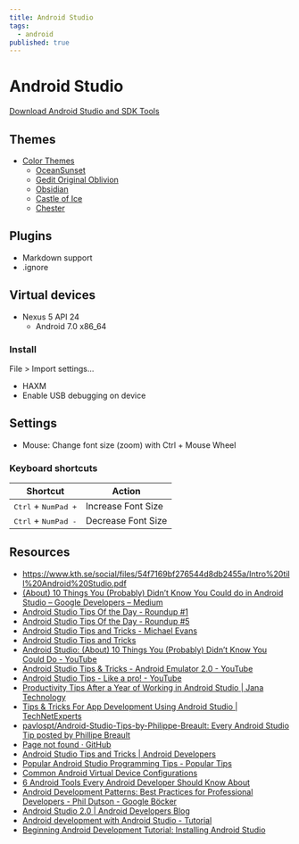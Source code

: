 ```yaml
---
title: Android Studio
tags:
  - android
published: true
---
```


# Android Studio

[Download Android Studio and SDK Tools](https://developer.android.com/studio/index.html)

## Themes

* [Color Themes](http://color-themes.com/?view=index)
  * [OceanSunset](http://color-themes.com/?view=theme&id=563a1a8e80b4acf11273aed1)
  * [Gedit Original Oblivion](http://color-themes.com/?view=theme&id=563a1a6580b4acf11273ae4d)
  * [Obsidian](http://color-themes.com/?view=theme&id=563a1a6180b4acf11273ae3d)
  * [Castle of Ice](http://color-themes.com/?view=theme&id=563a1aa980b4acf11273af45)
  * [Chester](http://color-themes.com/?view=theme&id=563a1aa280b4acf11273af1d)

## Plugins

* Markdown support
* .ignore

## Virtual devices

* Nexus 5 API 24
  * Android 7.0 x86_64

### Install 

File > Import settings...

* HAXM 
* Enable USB debugging on device


## Settings

* Mouse: Change font size (zoom) with Ctrl + Mouse Wheel

### Keyboard shortcuts

Shortcut | Action 
---------|--------
<kbd>Ctrl</kbd> + <kbd>NumPad +</kbd> | Increase Font Size 
<kbd>Ctrl</kbd> + <kbd>NumPad -</kbd> | Decrease Font Size 


## Resources

* https://www.kth.se/social/files/54f7169bf276544d8db2455a/Intro%20till%20Android%20Studio.pdf
* [(About) 10 Things You (Probably) Didn’t Know You Could do in Android Studio – Google Developers – Medium](https://medium.com/google-developers/about-10-things-you-probably-didn-t-know-you-could-do-in-android-studio-de231071b375#.ml68l2prx)
* [Android Studio Tips Of the Day - Roundup #1](http://www.developerphil.com/android-studio-tips-of-the-day-roundup-1/)
* [Android Studio Tips Of the Day - Roundup #5](http://www.developerphil.com/android-studio-tips-of-the-day-roundup-5/)
* [Android Studio Tips and Tricks - Michael Evans](http://michaelevans.org/blog/2016/01/06/android-studio-tips-and-tricks/)
* [Android Studio Tips and Tricks](http://www.coderefer.com/android-studio-tips-and-tricks/)
* [Android Studio: (About) 10 Things You (Probably) Didn’t Know You Could Do - YouTube](https://www.youtube.com/watch?v=eOV2owswDkE)
* [Android Studio Tips & Tricks - Android Emulator 2.0 - YouTube](https://www.youtube.com/watch?v=9Pf_1Hws1ag)
* [Android Studio Tips - Like a pro! - YouTube](https://www.youtube.com/watch?v=R8jz4sgbnmU)
* [Productivity Tips After a Year of Working in Android Studio | Jana Technology](https://technology.jana.com/2016/01/08/productivity-tips-after-a-year-of-working-in-android-studio/)
* [Tips & Tricks For App Development Using Android Studio | TechNetExperts](http://www.technetexperts.com/mobile/tips-tricks-for-app-development-using-android-studio/)
* [pavlospt/Android-Studio-Tips-by-Philippe-Breault: Every Android Studio Tip posted by Phillipe Breault](https://github.com/pavlospt/Android-Studio-Tips-by-Philippe-Breault)
* [Page not found · GitHub](https://github.com/pavlospt/Android-Studio-Tips-by-Philippe-Breault/blob/master/_config.yml)
* [Android Studio Tips and Tricks | Android Developers](http://www.androiddocs.com/sdk/installing/studio-tips.html)
* [Popular Android Studio Programming Tips - Popular Tips](https://coderwall.com/android%20studio/popular)
* [Common Android Virtual Device Configurations](https://code.tutsplus.com/tutorials/common-android-virtual-device-configurations--mobile-1574)
* [6 Android Tools Every Android Developer Should Know About](https://www.airpair.com/android/android-tools-every-android-developer-should-know-about)
* [Android Development Patterns: Best Practices for Professional Developers - Phil Dutson - Google Böcker](https://books.google.se/books?id=UFGaCwAAQBAJ&pg=PT36&lpg=PT36&dq=android+studio+best+virtual+device&source=bl&ots=pVU5TK43qj&sig=rnDi73F_STeLwB5CVykpp3rA7gw&hl=sv&sa=X&ved=0ahUKEwi5u5r2ksHPAhWHdCwKHYTqD084FBDoAQhQMAY#v=onepage&q=android%20studio%20best%20virtual%20device&f=false)
* [Android Studio 2.0 | Android Developers Blog](http://android-developers.blogspot.se/2016/04/android-studio-2-0.html)
* [Android development with Android Studio - Tutorial](http://www.vogella.com/tutorials/Android/article.html)
* [Beginning Android Development Tutorial: Installing Android Studio](https://www.raywenderlich.com/120177/beginning-android-development-tutorial-installing-android-studio)
